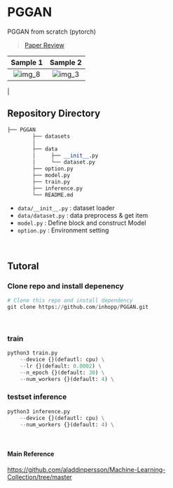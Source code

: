 # PGGAN
PGGAN from scratch (pytorch)

> [Paper Review](https://inhopp.github.io/paper/Paper20/)

| Sample 1 | Sample 2 |
|:-:| :-: |
| ![img_8](https://github.com/inhopp/inhopp/assets/96368476/25bf03f1-6a24-48fc-825f-636e0e4c3b54) | ![img_3](https://github.com/inhopp/inhopp/assets/96368476/b60ec28f-3025-4756-9b82-4150136abdbf)
 |


## Repository Directory 

``` python 
├── PGGAN
        ├── datasets
        │    
        ├── data
        │     ├── __init__.py
        │     └── dataset.py
        ├── option.py
        ├── model.py
        ├── train.py
        ├── inference.py
        └── README.md
```

- `data/__init__.py` : dataset loader
- `data/dataset.py` : data preprocess & get item
- `model.py` : Define block and construct Model
- `option.py` : Environment setting

<br>


## Tutoral

### Clone repo and install depenency

``` python
# Clone this repo and install dependency
git clone https://github.com/inhopp/PGGAN.git
```

<br>


### train
``` python
python3 train.py
    --device {}(defautl: cpu) \
    --lr {}(default: 0.0002) \
    --n_epoch {}(default: 30) \
    --num_workers {}(default: 4) \
```

### testset inference
``` python
python3 inference.py
    --device {}(defautl: cpu) \
    --num_workers {}(default: 4) \
```


<br>


#### Main Reference
https://github.com/aladdinpersson/Machine-Learning-Collection/tree/master